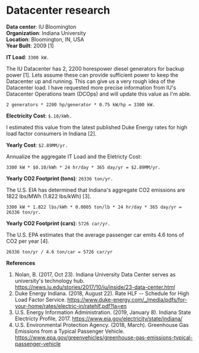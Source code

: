 # Datacenter research

**Data center**: IU Bloomington  
**Organization**: Indiana University  
**Location**: Bloomington, IN, USA  
**Year Built**: 2009 [1]  


**IT Load**: `3300 kW.`  

The IU Datacenter has 2, 2200 horespower diesel generators for backup
power [1]. Lets assume these can provide sufficient power to keep the
Datacenter up and running. This can give us a very rough idea of the
Datacenter load. I have requested more precise information from IU's
Datacenter Operations team (DCOps) and will update this value as I'm
able.

```
2 generators * 2200 hp/generator * 0.75 kW/hp = 3300 kW. 
```


**Electricity Cost**: `$.10/kWh.`  

I estimated this value from the latest published Duke Energy rates for high load factor consumers in Indiana [2]. 


**Yearly Cost**: `$2.89MM/yr.` 

Annualize the aggregate IT Load and the Eletricty Cost:

```
3300 kW * $0.10/kWh * 24 hr/day * 365 day/yr = $2.89MM/yr.
```


**Yearly CO2 Footprint (tons)**: `26336 ton/yr.` 

The U.S. EIA has determined that Indiana's aggregate CO2 emissions are
1822 lbs/MWh (1.822 lbs/kWh) [3].

```
3300 kW * 1.822 lbs/kWh * 0.0005 ton/lb * 24 hr/day * 365 day/yr = 26336 ton/yr.
```


**Yearly CO2 Footprint (cars)**: `5726 car/yr.` 

The U.S. EPA estimates that the average passenger car emits 4.6 tons of
CO2 per year [4].

```
26336 ton/yr / 4.6 ton/car = 5726 car/yr
```

**References**  

1. Nolan, B. (2017, Oct 23). Indiana University Data Center serves as university's technology hub. https://news.iu.edu/stories/2017/10/iu/inside/23-data-center.html  
2. Duke Energy Indiana. (2018, August 22). Rate HLF -- Schedule for High Load Factor Service. https://www.duke-energy.com/_/media/pdfs/for-your-home/rates/electric-in/ratehlf.pdf?la=en  
3. U.S. Energy Information Administration. (2019, January 8). Indiana State Electricty Profile, 2017. https://www.eia.gov/electricity/state/indiana/  
4. U.S. Environmental Protection Agency. (2018, March). Greenhouse Gas Emissions from a Typical Passenger Vehicle. https://www.epa.gov/greenvehicles/greenhouse-gas-emissions-typical-passenger-vehicle  